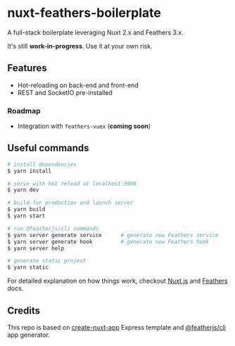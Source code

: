 # nuxt-feathers-boilerplate

A full-stack boilerplate leveraging Nuxt 2.x and Feathers 3.x.

It's still **work-in-progress**. Use it at your own risk.

## Features

* Hot-reloading on back-end and front-end
* REST and SocketIO pre-installed

### Roadmap

* Integration with `feathers-vuex` (**coming soon**)

## Useful commands

``` bash
# install dependencies
$ yarn install

# serve with hot reload at localhost:3000
$ yarn dev

# build for production and launch server
$ yarn build
$ yarn start

# run @featherjs/cli commands
$ yarn server generate service      # generate new Feathers service
$ yarn server generate hook         # generate new Feathers hook
$ yarn server help

# generate static project
$ yarn static
```

For detailed explanation on how things work, checkout [Nuxt.js](https://nuxtjs.org) and [Feathers](https://feathersjs.com/) docs.

## Credits

This repo is based on [create-nuxt-app](https://github.com/nuxt/create-nuxt-app) Express template and [@featherjs/cli](https://github.com/feathersjs/feathers/tree/master/packages/cli) app generator.
